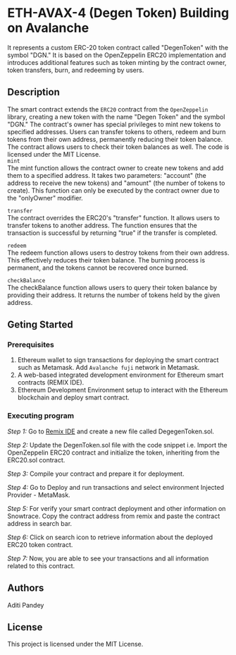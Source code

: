 # ETH-AVAX-4 (Degen Token) Building on Avalanche

It represents a custom ERC-20 token contract called "DegenToken" with the symbol "DGN." It is based on the OpenZeppelin ERC20 implementation and introduces additional features such as token minting by the contract owner, token transfers, burn, and redeeming by users.
## Description
The smart contract extends the `ERC20` contract from the `OpenZeppelin` library, creating a new token with the name "Degen Token" and the symbol "DGN." The contract's owner has special privileges to mint new tokens to specified addresses. Users can transfer tokens to others, redeem and burn tokens from their own address, permanently reducing their token balance. The contract allows users to check their token balances as well. The code is licensed under the MIT License.     
`mint`        
The mint function allows the contract owner to create new tokens and add them to a specified address. It takes two parameters: "account" (the address to receive the new tokens) and "amount" (the number of tokens to create). This function can only be executed by the contract owner due to the "onlyOwner" modifier.     

`transfer`     
The contract overrides the ERC20's "transfer" function. It allows users to transfer tokens to another address. The function ensures that the transaction is successful by returning "true" if the transfer is completed.     

`redeem`        
The redeem function allows users to destroy tokens from their own address. This effectively reduces their token balance. The burning process is permanent, and the tokens cannot be recovered once burned.        

`checkBalance`    
The checkBalance function allows users to query their token balance by providing their address. It returns the number of tokens held by the given address.       

## Geting Started
### Prerequisites
1. Ethereum wallet to sign transactions for deploying the smart contract such as Metamask. Add `Avalanche fuji` network in Metamask.
2. A web-based integrated development environment for Ethereum smart contracts (REMIX IDE). 
3. Ethereum Development Environment setup to interact with the Ethereum blockchain and deploy smart contract.
### Executing program
*Step 1:* Go to [Remix IDE](https://remix.ethereum.org/) and create a new file called DegegenToken.sol.     

*Step 2:* Update the DegenToken.sol file with the code snippet i.e. Import the OpenZeppelin ERC20 contract and initialize the token, inheriting from the ERC20.sol contract.

*Step 3:* Compile your contract and prepare it for deployment.

*Step 4:* Go to Deploy and run transactions and select environment Injected Provider - MetaMask.     

 *Step 5:* For verify your smart contract deployment and other information on Snowtrace. Copy the contract address from remix and paste the contract address in search bar.     

 *Step 6:* Click on search icon to retrieve information about the deployed ERC20 token contract.   

 *Step 7:* Now, you are able to see your transactions and all information related to this contract.
 ## Authors
 Aditi Pandey
## License
This project is licensed under the MIT License.
